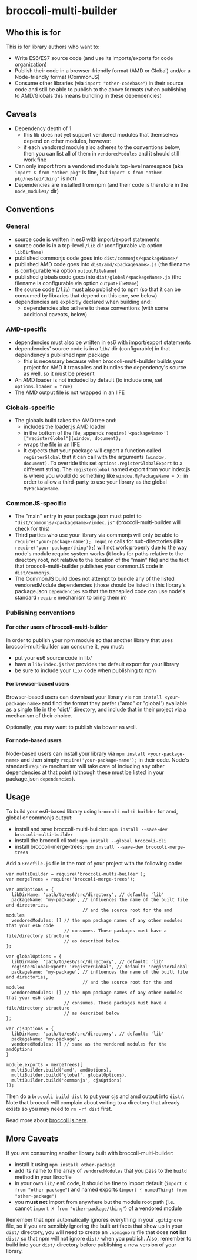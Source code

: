 # broccoli-multi-builder

## Who this is for

This is for library authors who want to:

  * Write ES6/ES7 source code (and use its imports/exports for code organization)
  * Publish their code in a browser-friendly format (AMD or Global) and/or a Node-friendly format (CommonJS)
  * Consume other libraries (via `import "other-codebase"`) in their source code and still be able to publish to the above formats (when publishing to AMD/Globals this means bundling in these dependencies)

## Caveats

  * Dependency depth of 1
     * this lib does not yet support vendored modules that themselves depend on other modules, however:
     * if each vendored module also adheres to the conventions below, then you can list all of them in `vendoredModules` and it should still work fine
  * Can only import from a vendored module's top-level namespace (aka `import X from "other-pkg"` is fine, but `import X from "other-pkg/nested/thing"` is not)
  * Dependencies are installed from npm (and their code is therefore in the `node_modules/` dir)

## Conventions

### General

  * source code is written in es6 with import/export statements
  * source code is in a top-level `/lib` dir (configurable via option `libDirName`)
  * published commonjs code goes into `dist/commonjs/<packageName>/`
  * published AMD code goes into `dist/amd/<packageName>.js` (the filename is configurable via option `outputFileName`)
  * published globals code goes into `dist/global/<packageName>.js` (the filename is configurable via option `outputFileName`)
  * the source code (`/lib`) must also published to npm (so that it can be consumed by libraries that depend on this one, see below)
  * dependencies are explicitly declared when building and:
     * dependencies also adhere to these conventions (with some additional caveats, below)

### AMD-specific

  * dependencies must also be written in es6 with import/export statements
  * dependencies' source code is in a `lib/` dir (configurable) in that dependency's published npm package
    * this is necessary because when broccoli-multi-builder builds your project for AMD it
      transpiles and bundles the dependency's source as well, so it must be present
  * An AMD loader is not included by default (to include one, set `options.loader = true`)
  * The AMD output file is not wrapped in an IIFE

### Globals-specific

  * The globals build takes the AMD tree and:
    * includes the [loader.js](https://www.npmjs.com/package/loader.js) AMD loader
    * in the bottom of the file, appends `require('<packageName>')["registerGlobal"](window, document);`
    * wraps the file in an IIFE
    * It expects that your package will export a function called `registerGlobal` that it can call with the arguments `(window, document)`. To override this set `options.registerGlobalExport` to a different string. The `registerGlobal` named export from your index.js is where you would do something like `window.MyPackageName = X;` in order to allow a third-party to use your library as the global `MyPackageName`.

### CommonJS-specific

  * The "main" entry in your package.json must point to `"dist/commonjs/<packageName>/index.js"` (broccoli-multi-builder will check for this)
  * Third parties who use your library via commonjs will only be able to `require('your-package-name');`. `require` calls for sub-directories (like `require('your-package/thing');`) will not work properly due to the way node's module require system works (it looks for paths relative to the directory root, not relative to the location of the "main" file) and the fact that broccoli-multi-builder publishes your commonJS code in `dist/commonjs`.
  * The CommonJS build does not attempt to bundle any of the listed vendoredModule dependencies (those should be listed in this library's package.json `dependencies` so that the transpiled code can use node's standard `require` mechanism to bring them in)

### Publishing conventions

#### For other users of broccoli-multi-builder

In order to publish your npm module so that another library that uses broccoli-multi-builder can consume it, you
must:

  * put your es6 source code in lib/
  * have a `lib/index.js` that provides the default export for your library
  * be sure to include your `lib/` code when publishing to npm

#### For browser-based users

Browser-based users can download your library via `npm install <your-package-name>` and find
the format they prefer ("amd" or "global") available as a single file in the "dist/` directory, and
include that in their project via a mechanism of their choice.

Optionally, you may want to publish via bower as well.

#### For node-based users

Node-based users can install your library via `npm install <your-package-name>` and then simply
`require('your-package-name');` in their code. Node's standard `require` mechanism will take care of
including any other dependencies at that point (although these must be listed in your package.json `dependencies`).

## Usage

To build your es6-based library using `broccoli-multi-builder` for amd, global or commonjs output:

  * install and save broccoli-multi-builder: `npm install --save-dev broccoli-multi-builder`
  * install the broccoli cli tool: `npm install --global broccoli-cli`
  * install broccoli-merge-trees: `npm install --save-dev broccoli-merge-trees`

Add a `Brocfile.js` file in the root of your project with the following code:
```
var multiBuilder = require('broccoli-multi-builder');
var mergeTrees = require('broccoli-merge-trees');

var amdOptions = {
  libDirName: 'path/to/es6/src/directory', // default: 'lib'
  packageName: 'my-package', // influences the name of the built file and directories,
                             // and the source root for the amd modules
  vendoredModules: [] // the npm package names of any other modules that your es6 code
                      // consumes. Those packages must have a file/directory structure
                      // as described below
};

var globalOptions = {
  libDirName: 'path/to/es6/src/directory', // default: 'lib'
  registerGlobalExport: 'registerGlobal', // default: 'registerGlobal'
  packageName: 'my-package', // influences the name of the built file and directories,
                             // and the source root for the amd modules
  vendoredModules: [] // the npm package names of any other modules that your es6 code
                      // consumes. Those packages must have a file/directory structure
                      // as described below
};

var cjsOptions = {
  libDirName: 'path/to/es6/src/directory', // default: 'lib'
  packageName: 'my-package',
  vendoredModules: [] // same as the vendored modules for the amdOptions
}

module.exports = mergeTrees([
  multiBuilder.build('amd', amdOptions),
  multiBuilder.build('global', globalOptions),
  multiBuilder.build('commonjs', cjsOptions)
]);
```

Then do a `broccoli build dist` to put your cjs and amd output into `dist/`.
Note that broccoli will complain about writing to a directory that already exists
so you may need to `rm -rf dist` first.

Read more about [broccoli.js here](https://github.com/broccolijs/broccoli).

## More Caveats

If you are consuming another library built with broccoli-multi-builder:

  * install it using `npm install other-package`
  * add its name to the array of `vendoredModules` that you pass to the `build` method in your Brocfile
  * in your own `lib/` es6 code, it should be fine to import default (`import X from "other-package"`) and named exports (`import { namedThing} from "other-package"`)
  * you **must not** import from anywhere but the module root path (i.e. cannot `import X from "other-package/thing"`) of a vendored module

Remember that npm automatically ignores everything in your `.gitignore` file, so if you
are sensibly ignoring the built artifacts that show up in your `dist/` directory, you will need
to create an `.npmignore` file that does **not** list `dist/` so that npm will not ignore `dist/` when
you publish. Also, remember to build into your `dist/` directory before publishing a new version of your library.
